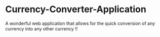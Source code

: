 # Currency-Converter-Application
A wonderful web application that allows for the quick conversion of any currency into any other currency !!
